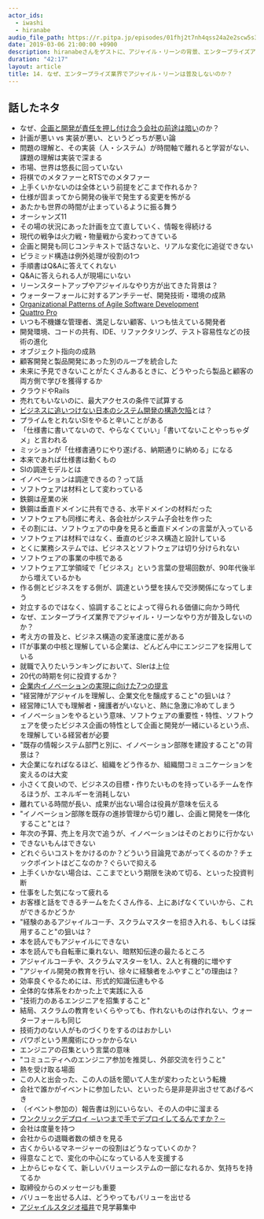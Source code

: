 ```yaml
---
actor_ids:
  - iwashi 
  - hiranabe
audio_file_path: https://r.pitpa.jp/episodes/01fhj2t7nh4qss24a2e2scw5s3.mp3
date: 2019-03-06 21:00:00 +0900
description: hiranabeさんをゲストに、アジャイル・リーンの背景、エンタープライズアジャイル、企業内イノベーションにむけた提言について語っていただいたエピソードです。
duration: "42:17"
layout: article
title: 14. なぜ、エンタープライズ業界でアジャイル・リーンは普及しないのか？
---
```


## 話したネタ

- なぜ、[企画と開発が責任を押し付け合う会社の前途は暗い](http://jbpress.ismedia.jp/articles/-/51448)のか？
- 計画が悪い vs 実装が悪い、というどっちが悪い論
- 問題の理解と、その実装（人・システム）が時間軸で離れると学習がない、課題の理解は実装で深まる
- 市場、世界は悠長に回っていない
- 将棋でのメタファーとRTSでのメタファー
- 上手くいかないのは全体という前提をどこまで作れるか？
- 仕様が固まってから開発の後半で発生する変更を怖がる
- あたかも世界の時間が止まっているように振る舞う
- オーシャンズ11
- その場の状況にあった計画を立て直していく、情報を得続ける
- 現代の戦争は火力戦・物量戦から変わってきている
- 企画と開発も同じコンテキストで話さないと、リアルな変化に追従できない
- ピラミッド構造は例外処理が役割の1つ
- 手順書はQ&Aに答えてくれない
- Q&Aに答えられる人が現場にいない
- リーンスタートアップやアジャイルなやり方が出てきた背景は？
- ウォーターフォールに対するアンチテーゼ、開発技術・環境の成熟
- [Organizational Patterns of Agile Software Development ](https://www.amazon.co.jp/Organizational-Patterns-Agile-Software-Development/dp/0131467409)
- [Quattro Pro](http://1pn8a8ult4o2bls5f2jxuel1-wpengine.netdna-ssl.com/wp-content/uploads/2013/07/borland-process.pdf) 
- いつも不機嫌な管理者、満足しない顧客、いつも怯えている開発者
- 開発環境、コードの共有、IDE、リファクタリング、テスト容易性などの技術の進化
- オブジェクト指向の成熟
- 顧客開発と製品開発にあった別のループを統合した
- 未来に予見できないことがたくさんあるときに、どうやったら製品と顧客の両方側で学びを獲得するか
- クラウドやRails
- 売れてもいないのに、最大アクセスの条件で試算する
- [ビジネスに追いつけない日本のシステム開発の構造欠陥](http://jbpress.ismedia.jp/articles/-/52025)とは？
- プライムをとれないSIをやると辛いことがある
- 「仕様書に書いてないので、やらなくていい」「書いてないことやっちゃダメ」と言われる
- ミッションが「仕様書通りにやり遂げる、納期通りに納める」になる
- 本来であれば仕様書は動くもの
- SIの調達モデルとは
- イノベーションは調達できるの？って話
- ソフトウェアは材料として変わっている
- 鉄鋼は産業の米
- 鉄鋼は垂直ドメインに共有できる、水平ドメインの材料だった
- ソフトウェアも同様に考え、各会社がシステム子会社を作った
- その割には、ソフトウェアの中身を見ると垂直ドメインの言葉が入っている
- ソフトウェアは材料ではなく、垂直のビジネス構造と設計している
- とくに業務システムでは、ビジネスとソフトウェアは切り分けられない
- ソフトウェアの事業の中核である
- ソフトウェア工学領域で「ビジネス」という言葉の登場回数が、90年代後半から増えているかも
- 作る側とビジネスをする側が、調達という壁を挟んで交渉関係になってしまう
- 対立するのではなく、協調することによって得られる価値に向かう時代
- なぜ、エンタープライズ業界でアジャイル・リーンなやり方が普及しないのか？
- 考え方の普及と、ビジネス構造の変革速度に差がある
- ITが事業の中核と理解している企業は、どんどん中にエンジニアを採用している
- 就職で入りたいランキングにおいて、SIerは上位
- 20代の時期を何に投資するか？
- [企業内イノベーションの実現に向けた7つの提言](http://jbpress.ismedia.jp/articles/-/52264)
- "経営陣がアジャイルを理解し、企業文化を醸成すること"の狙いは？
- 経営陣に1人でも理解者・擁護者がいないと、熱に急激に冷めてしまう
- イノベーションをやるという意味、ソフトウェアの重要性・特性、ソフトウェアを使ったビジネス企画の特性として企画と開発が一緒にいるという点、を理解している経営者が必要
-  "既存の情報システム部門と別に、イノベーション部隊を建設すること"の背景は？
- 大企業になればなるほど、組織をどう作るか、組織間コミュニケーションを変えるのは大変
- 小さくて良いので、ビジネスの目標・作りたいものを持っているチームを作るほうが、エネルギーを消耗しない
- 離れている時間が長い、成果が出ない場合は役員が意味を伝える
- "イノベーション部隊を既存の進捗管理から切り離し、企画と開発を一体化すること"とは？
- 年次の予算、売上を月次で追うが、イノベーションはそのとおりに行かない
- できないもんはできない
- どれぐらいコストをかけるのか？どういう目論見であがってくるのか？チェックポイントはどこなのか？ぐらいで抑える
- 上手くいかない場合は、ここまでという期限を決めて切る、といった投資判断
- 仕事をした気になって疲れる
- お客様と話をできるチームをたくさん作る、上にあげなくていいから、これができるかどうか
- "経験のあるアジャイルコーチ、スクラムマスターを招き入れる、もしくは採用すること"の狙いは？
- 本を読んでもアジャイルにできない
- 本を読んでも自転車に乗れない、暗黙知伝達の最たるところ
- アジャイルコーチや、スクラムマスターを1人、2人と有機的に増やす
- "アジャイル開発の教育を行い、徐々に経験者をふやすこと"の理由は？
- 効率良くやるためには、形式的知識伝達もやる
- 全体的な体系をわかった上で実践に入る
- "技術力のあるエンジニアを招集すること"
- 結局、スクラムの教育をいくらやっても、作れないものは作れない、ウォーターフォールも同じ
- 技術力のない人がものづくりをするのはおかしい
- パワポという黒魔術にひっかからない
- エンジニアの召集という言葉の意味
- "コミュニティへのエンジニア参加を推奨し、外部交流を行うこと"
- 熱を受け取る場面
- この人と出会った、この人の話を聞いて人生が変わったという転機
- 会社で誰かがイベントに参加したい、といったら是非是非出させてあげるべき
- （イベント参加の）報告書は別にいらない、その人の中に溜まる
- [ワンクリックデプロイ ∼いつまで手でデプロイしてるんですか？∼](https://slide.meguro.ryuzee.com/slides/50)
- 会社は度量を持つ
- 会社からの退職者数の傾きを見る
- 古くからいるマネージャーの役割はどうなっていくのか？
- 得意なことで、変化の中心になっている人を支援する
- 上からじゃなくて、新しいバリューシステムの一部になれるか、気持ちを持てるか
- 取締役からのメッセージも重要
- バリューを出せる人は、どうやってもバリューを出せる
- [アジャイルスタジオ福井](https://www.asf.esm.co.jp/)で見学募集中
